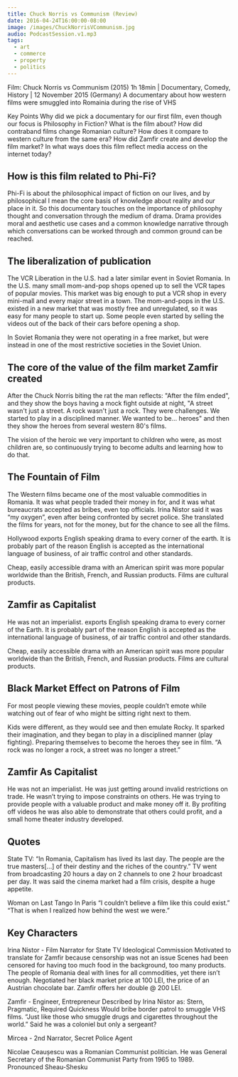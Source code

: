 ```yaml
---
title: Chuck Norris vs Communism (Review)
date: 2016-04-24T16:00:00-08:00
image: /images/ChuckNorrisVCommunism.jpg
audio: PodcastSession.v1.mp3
tags:
  - art
  - commerce
  - property
  - politics
---
```

Film: Chuck Norris vs Communism (2015)
1h 18min | Documentary, Comedy, History | 12 November 2015 (Germany)
A documentary about how western films were smuggled into Romainia during the rise of VHS

Key Points
Why did we pick a documentary for our first film, even though our focus is Philosophy in Fiction?
What is the film about?
How did contraband films change Romanian culture? How does it compare to western culture from the same era?
How did Zamfir create and develop the film market?
In what ways does this film reflect media access on the internet today?

## How is this film related to Phi-Fi?

Phi-Fi is about the philosophical impact of fiction on our lives, and by philosophical I mean the core basis of knowledge about reality and our place in it. So this documentary touches on the importance of philosophy thought and conversation through the medium of drama. Drama provides moral and aesthetic use cases and a common knowledge narrative through which conversations can be worked through and common ground can be reached.<!--more-->
<h2>The liberalization of publication</h2>
The VCR Liberation in the U.S. had a later similar event in Soviet Romania. In the U.S. many small mom-and-pop shops opened up to sell the VCR tapes of popular movies. This market was big enough to put a VCR shop in every mini-mall and every major street in a town. The mom-and-pops in the U.S. existed in a new market that was mostly free and unregulated, so it was easy for many people to start up. Some people even started by selling the videos out of the back of their cars before opening a shop.

In Soviet Romania they were not operating in a free market, but were instead in one of the most restrictive societies in the Soviet Union.
<h2>The core of the value of the film market Zamfir created</h2>
After the Chuck Norris biting the rat the man reflects:
"After the film ended", and they show the boys having a mock fight outside at night, "A street wasn't just a street. A rock wasn't just a rock. They were challenges. We started to play in a disciplined manner. We wanted to be... heroes" and then they show the heroes from several western 80's films.

The vision of the heroic we very important to children who were, as most children are, so continuously trying to become adults and learning how to do that.

## The Fountain of Film

The Western films became one of the most valuable commodities in Romania. It was what people traded their money in for, and it was what bureaucrats accepted as bribes, even top officials. Irina Nistor said it was “my oxygen”, even after being confronted by secret police. She translated the films for years, not for the money, but for the chance to see all the films.

Hollywood exports English speaking drama to every corner of the earth. It is probably part of the reason English is accepted as the international language of business, of air traffic control and other standards.

Cheap, easily accessible drama with an American spirit was more popular worldwide than the British, French, and Russian products. Films are cultural products.

## Zamfir as Capitalist

He was not an imperialist.
exports English speaking drama to every corner of the Earth. It is probably part of the reason English is accepted as the international language of business, of air traffic control and other standards.

Cheap, easily accessible drama with an American spirit was more popular worldwide than the British, French, and Russian products. Films are cultural products.

## Black Market Effect on Patrons of Film

For most people viewing these movies, people couldn’t emote while watching out of fear of who might be sitting right next to them.

Kids were different, as they would see and then emulate Rocky. It sparked their imagination, and they began to play in a disciplined manner (play fighting). Preparing themselves to become the heroes they see in film. “A rock was no longer a rock, a street was no longer a street.”

## Zamfir As Capitalist

He was not an imperialist. He was just getting around invalid restrictions on trade. He wasn’t trying to impose constraints on others.
He was trying to provide people with a valuable product and make money off it.
By profiting off videos he was also able to demonstrate that others could profit, and a small home theater industry developed.

## Quotes
State TV:
“In Romania, Capitalism has lived its last day. The people are the true masters[...] of their destiny and the riches of the country.”
TV went from broadcasting 20 hours a day on 2 channels to one 2 hour broadcast per day.
It was said the cinema market had a film crisis, despite a huge appetite.

Woman on Last Tango In Paris
“I couldn’t believe a film like this could exist.”
“That is when I realized how behind the west we were.”

## Key Characters

Irina Nistor - Film Narrator for State TV Ideological Commission
Motivated to translate for Zamfir because censorship was not an issue
Scenes had been censored for having too much food in the background, too many products. The people of Romania deal with lines for all commodities, yet there isn’t enough.
Negotiated her black market price at 100 LEI, the price of an Austrian chocolate bar. Zamfir offers her double @ 200 LEI.

Zamfir - Engineer, Entrepreneur
Described by Irina Nistor as: Stern, Pragmatic, Required Quickness
Would bribe border patrol to smuggle VHS films. “Just like those who smuggle drugs and cigarettes throughout the world.”
Said he was a coloniel but only a sergeant?

Mircea - 2nd Narrator, Secret Police Agent

Nicolae Ceaușescu was a Romanian Communist politician. He was General Secretary of the Romanian Communist Party from 1965 to 1989. Pronounced Sheau-Shesku